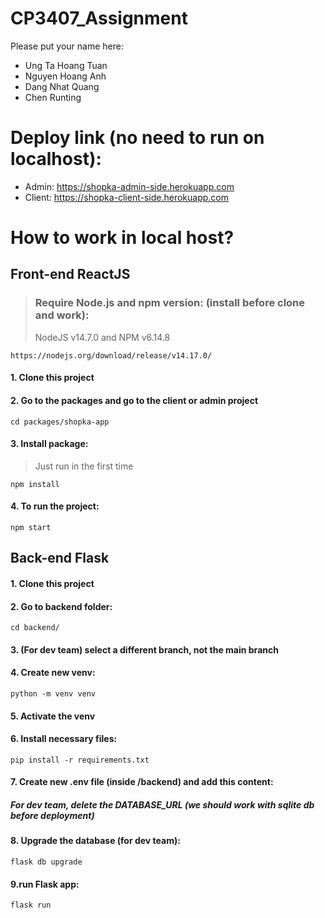 # CP3407_Assignment

Please put your name here: 
- Ung Ta Hoang Tuan 
- Nguyen Hoang Anh
- Dang Nhat Quang
- Chen Runting

# Deploy link (no need to run on localhost): 
- Admin: https://shopka-admin-side.herokuapp.com
- Client: https://shopka-client-side.herokuapp.com

# How to work in local host?
 ## Front-end ReactJS

 > ### Require Node.js and npm version: (install before clone and work):
 > NodeJS v14.7.0 and NPM  v6.14.8
 ```
 https://nodejs.org/download/release/v14.17.0/
 ```
 #### 1. Clone this project 
 #### 2. Go to the packages and go to the client or admin project
	cd packages/shopka-app
	 
 #### 3. Install package: 
 > Just run in the first time
 ```
 npm install 
 ```
 #### 4. To run the project: 
 ```
 npm start
 ```
 
 ## Back-end Flask
  #### 1. Clone this project
  #### 2. Go to backend folder:
  	cd backend/
  #### 3. (For dev team) select a different branch, not the main branch
  #### 4. Create new venv: 
  	python -m venv venv
  #### 5. Activate the venv
  #### 6. Install necessary files: 
  	pip install -r requirements.txt
  #### 7. Create new .env file (inside /backend) and add this content: 

  ##### For dev team, delete the DATABASE_URL (we should work with sqlite db before deployment)
  #### 8. Upgrade the database (for dev team):
  	flask db upgrade
  #### 9.run Flask app:
  	flask run
